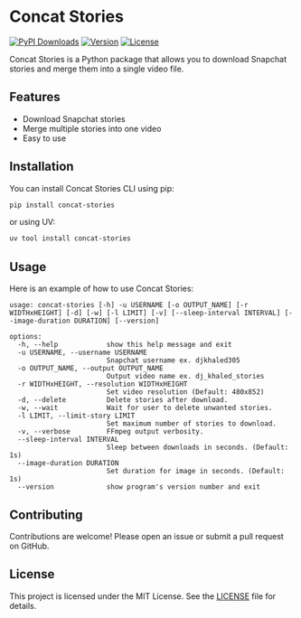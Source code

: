 # Concat Stories 
[![PyPI Downloads](https://static.pepy.tech/badge/concat-stories)](https://pepy.tech/projects/concat-stories) 
[![Version](https://img.shields.io/pypi/v/concat-stories)](https://pypi.org/project/concat-stories/)
[![License](https://img.shields.io/pypi/l/concat-stories)](https://pypi.org/project/concat-stories/)

Concat Stories is a Python package that allows you to download Snapchat stories and merge them into a single video file.

## Features

- Download Snapchat stories
- Merge multiple stories into one video
- Easy to use

## Installation

You can install Concat Stories CLI using pip:

```bash
pip install concat-stories
```

or using UV:

```bash
uv tool install concat-stories
```

## Usage

Here is an example of how to use Concat Stories:

```
usage: concat-stories [-h] -u USERNAME [-o OUTPUT_NAME] [-r WIDTHxHEIGHT] [-d] [-w] [-l LIMIT] [-v] [--sleep-interval INTERVAL] [--image-duration DURATION] [--version]

options:
  -h, --help            show this help message and exit
  -u USERNAME, --username USERNAME
                        Snapchat username ex. djkhaled305
  -o OUTPUT_NAME, --output OUTPUT_NAME
                        Output video name ex. dj_khaled_stories
  -r WIDTHxHEIGHT, --resolution WIDTHxHEIGHT
                        Set video resolution (Default: 480x852)
  -d, --delete          Delete stories after download.
  -w, --wait            Wait for user to delete unwanted stories.
  -l LIMIT, --limit-story LIMIT
                        Set maximum number of stories to download.
  -v, --verbose         FFmpeg output verbosity.
  --sleep-interval INTERVAL
                        Sleep between downloads in seconds. (Default: 1s)
  --image-duration DURATION
                        Set duration for image in seconds. (Default: 1s)
  --version             show program's version number and exit
```

## Contributing

Contributions are welcome! Please open an issue or submit a pull request on GitHub.

## License

This project is licensed under the MIT License. See the [LICENSE](LICENSE) file for details.
